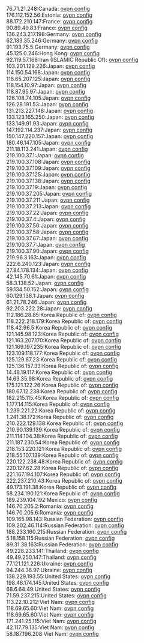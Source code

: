 76.71.21.248:Canada: [ovpn config](vpn/76_71_21_248.ovpn)  
176.112.152.56:Estonia: [ovpn config](vpn/176_112_152_56.ovpn)  
88.172.210.147:France: [ovpn config](vpn/88_172_210_147.ovpn)  
90.89.49.83:France: [ovpn config](vpn/90_89_49_83.ovpn)  
136.243.217.198:Germany: [ovpn config](vpn/136_243_217_198.ovpn)  
62.133.35.246:Germany: [ovpn config](vpn/62_133_35_246.ovpn)  
91.193.75.5:Germany: [ovpn config](vpn/91_193_75_5.ovpn)  
45.125.0.246:Hong Kong: [ovpn config](vpn/45_125_0_246.ovpn)  
92.119.57.168:Iran (ISLAMIC Republic Of): [ovpn config](vpn/92_119_57_168.ovpn)  
103.201.129.226:Japan: [ovpn config](vpn/103_201_129_226.ovpn)  
114.150.54.168:Japan: [ovpn config](vpn/114_150_54_168.ovpn)  
116.65.207.125:Japan: [ovpn config](vpn/116_65_207_125.ovpn)  
118.154.10.97:Japan: [ovpn config](vpn/118_154_10_97.ovpn)  
118.87.95.97:Japan: [ovpn config](vpn/118_87_95_97.ovpn)  
126.108.74.105:Japan: [ovpn config](vpn/126_108_74_105.ovpn)  
126.28.191.53:Japan: [ovpn config](vpn/126_28_191_53.ovpn)  
131.213.227.148:Japan: [ovpn config](vpn/131_213_227_148.ovpn)  
133.123.165.250:Japan: [ovpn config](vpn/133_123_165_250.ovpn)  
133.149.91.93:Japan: [ovpn config](vpn/133_149_91_93.ovpn)  
147.192.114.237:Japan: [ovpn config](vpn/147_192_114_237.ovpn)  
150.147.220.157:Japan: [ovpn config](vpn/150_147_220_157.ovpn)  
180.46.147.105:Japan: [ovpn config](vpn/180_46_147_105.ovpn)  
211.18.113.241:Japan: [ovpn config](vpn/211_18_113_241.ovpn)  
219.100.37.1:Japan: [ovpn config](vpn/219_100_37_1.ovpn)  
219.100.37.108:Japan: [ovpn config](vpn/219_100_37_108.ovpn)  
219.100.37.109:Japan: [ovpn config](vpn/219_100_37_109.ovpn)  
219.100.37.125:Japan: [ovpn config](vpn/219_100_37_125.ovpn)  
219.100.37.138:Japan: [ovpn config](vpn/219_100_37_138.ovpn)  
219.100.37.19:Japan: [ovpn config](vpn/219_100_37_19.ovpn)  
219.100.37.205:Japan: [ovpn config](vpn/219_100_37_205.ovpn)  
219.100.37.211:Japan: [ovpn config](vpn/219_100_37_211.ovpn)  
219.100.37.213:Japan: [ovpn config](vpn/219_100_37_213.ovpn)  
219.100.37.22:Japan: [ovpn config](vpn/219_100_37_22.ovpn)  
219.100.37.4:Japan: [ovpn config](vpn/219_100_37_4.ovpn)  
219.100.37.50:Japan: [ovpn config](vpn/219_100_37_50.ovpn)  
219.100.37.58:Japan: [ovpn config](vpn/219_100_37_58.ovpn)  
219.100.37.67:Japan: [ovpn config](vpn/219_100_37_67.ovpn)  
219.100.37.7:Japan: [ovpn config](vpn/219_100_37_7.ovpn)  
219.100.37.90:Japan: [ovpn config](vpn/219_100_37_90.ovpn)  
219.96.3.163:Japan: [ovpn config](vpn/219_96_3_163.ovpn)  
222.6.240.123:Japan: [ovpn config](vpn/222_6_240_123.ovpn)  
27.84.178.134:Japan: [ovpn config](vpn/27_84_178_134.ovpn)  
42.145.70.61:Japan: [ovpn config](vpn/42_145_70_61.ovpn)  
58.3.138.52:Japan: [ovpn config](vpn/58_3_138_52.ovpn)  
59.134.50.152:Japan: [ovpn config](vpn/59_134_50_152.ovpn)  
60.129.138.1:Japan: [ovpn config](vpn/60_129_138_1.ovpn)  
61.21.78.246:Japan: [ovpn config](vpn/61_21_78_246.ovpn)  
92.203.222.28:Japan: [ovpn config](vpn/92_203_222_28.ovpn)  
112.186.28.85:Korea Republic of: [ovpn config](vpn/112_186_28_85.ovpn)  
118.222.218.179:Korea Republic of: [ovpn config](vpn/118_222_218_179.ovpn)  
118.42.96.5:Korea Republic of: [ovpn config](vpn/118_42_96_5.ovpn)  
121.145.98.123:Korea Republic of: [ovpn config](vpn/121_145_98_123.ovpn)  
121.163.207.170:Korea Republic of: [ovpn config](vpn/121_163_207_170.ovpn)  
121.169.197.235:Korea Republic of: [ovpn config](vpn/121_169_197_235.ovpn)  
123.109.118.177:Korea Republic of: [ovpn config](vpn/123_109_118_177.ovpn)  
125.129.67.23:Korea Republic of: [ovpn config](vpn/125_129_67_23.ovpn)  
125.136.157.33:Korea Republic of: [ovpn config](vpn/125_136_157_33.ovpn)  
14.48.19.117:Korea Republic of: [ovpn config](vpn/14_48_19_117.ovpn)  
14.63.35.98:Korea Republic of: [ovpn config](vpn/14_63_35_98.ovpn)  
175.121.122.26:Korea Republic of: [ovpn config](vpn/175_121_122_26.ovpn)  
180.67.12.238:Korea Republic of: [ovpn config](vpn/180_67_12_238.ovpn)  
182.215.115.45:Korea Republic of: [ovpn config](vpn/182_215_115_45.ovpn)  
1.177.14.115:Korea Republic of: [ovpn config](vpn/1_177_14_115.ovpn)  
1.239.221.22:Korea Republic of: [ovpn config](vpn/1_239_221_22.ovpn)  
1.241.38.172:Korea Republic of: [ovpn config](vpn/1_241_38_172.ovpn)  
210.222.129.138:Korea Republic of: [ovpn config](vpn/210_222_129_138.ovpn)  
210.90.139.139:Korea Republic of: [ovpn config](vpn/210_90_139_139.ovpn)  
211.114.104.38:Korea Republic of: [ovpn config](vpn/211_114_104_38.ovpn)  
211.187.230.54:Korea Republic of: [ovpn config](vpn/211_187_230_54.ovpn)  
218.153.220.121:Korea Republic of: [ovpn config](vpn/218_153_220_121.ovpn)  
218.55.107.139:Korea Republic of: [ovpn config](vpn/218_55_107_139.ovpn)  
220.122.238.48:Korea Republic of: [ovpn config](vpn/220_122_238_48.ovpn)  
220.127.62.28:Korea Republic of: [ovpn config](vpn/220_127_62_28.ovpn)  
221.167.194.107:Korea Republic of: [ovpn config](vpn/221_167_194_107.ovpn)  
222.237.210.43:Korea Republic of: [ovpn config](vpn/222_237_210_43.ovpn)  
49.173.191.38:Korea Republic of: [ovpn config](vpn/49_173_191_38.ovpn)  
58.234.190.121:Korea Republic of: [ovpn config](vpn/58_234_190_121.ovpn)  
189.239.104.192:Mexico: [ovpn config](vpn/189_239_104_192.ovpn)  
146.70.205.2:Romania: [ovpn config](vpn/146_70_205_2.ovpn)  
146.70.205.6:Romania: [ovpn config](vpn/146_70_205_6.ovpn)  
109.165.98.143:Russian Federation: [ovpn config](vpn/109_165_98_143.ovpn)  
109.202.46.114:Russian Federation: [ovpn config](vpn/109_202_46_114.ovpn)  
188.233.160.215:Russian Federation: [ovpn config](vpn/188_233_160_215.ovpn)  
5.18.158.115:Russian Federation: [ovpn config](vpn/5_18_158_115.ovpn)  
89.31.38.163:Russian Federation: [ovpn config](vpn/89_31_38_163.ovpn)  
49.228.233.141:Thailand: [ovpn config](vpn/49_228_233_141.ovpn)  
49.49.250.147:Thailand: [ovpn config](vpn/49_49_250_147.ovpn)  
77.121.121.226:Ukraine: [ovpn config](vpn/77_121_121_226.ovpn)  
94.244.36.97:Ukraine: [ovpn config](vpn/94_244_36_97.ovpn)  
138.229.193.55:United States: [ovpn config](vpn/138_229_193_55.ovpn)  
198.46.174.145:United States: [ovpn config](vpn/198_46_174_145.ovpn)  
68.6.64.49:United States: [ovpn config](vpn/68_6_64_49.ovpn)  
71.59.237.215:United States: [ovpn config](vpn/71_59_237_215.ovpn)  
113.22.10.212:Viet Nam: [ovpn config](vpn/113_22_10_212.ovpn)  
118.69.65.60:Viet Nam: [ovpn config](vpn/118_69_65_60.ovpn)  
118.69.65.60:Viet Nam: [ovpn config](vpn/118_69_65_60.ovpn)  
171.241.25.115:Viet Nam: [ovpn config](vpn/171_241_25_115.ovpn)  
42.117.79.135:Viet Nam: [ovpn config](vpn/42_117_79_135.ovpn)  
58.187.196.208:Viet Nam: [ovpn config](vpn/58_187_196_208.ovpn)  
